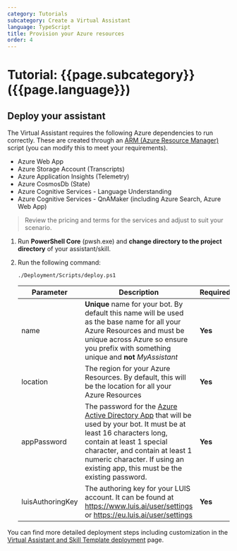 ```yaml
---
category: Tutorials
subcategory: Create a Virtual Assistant
language: TypeScript
title: Provision your Azure resources
order: 4
---
```


# Tutorial: {{page.subcategory}} ({{page.language}})

## Deploy your assistant

The Virtual Assistant requires the following Azure dependencies to run correctly. These are created through an [ARM (Azure Resource Manager)](https://azure.microsoft.com/en-us/features/resource-manager/) script (you can modify this to meet your requirements).

- Azure Web App
- Azure Storage Account (Transcripts)
- Azure Application Insights (Telemetry)
- Azure CosmosDb (State)
- Azure Cognitive Services - Language Understanding
- Azure Cognitive Services - QnAMaker (including Azure Search, Azure Web App)

> Review the pricing and terms for the services and adjust to suit your scenario.

1. Run **PowerShell Core** (pwsh.exe) and **change directory to the project directory** of your assistant/skill.
2. Run the following command:

    ```shell
    ./Deployment/Scripts/deploy.ps1
    ```
    
    Parameter | Description | Required
    --------- | ----------- | --------
    name | **Unique** name for your bot. By default this name will be used as the base name for all your Azure Resources and must be unique across Azure so ensure you prefix with something unique and **not** *MyAssistant* | **Yes**
    location | The region for your Azure Resources. By default, this will be the location for all your Azure Resources | **Yes**
    appPassword | The password for the [Azure Active Directory App](https://ms.portal.azure.com/#blade/Microsoft_AAD_IAM/ActiveDirectoryMenuBlade/Overview) that will be used by your bot. It must be at least 16 characters long, contain at least 1 special character, and contain at least 1 numeric character. If using an existing app, this must be the existing password. | **Yes**
    luisAuthoringKey | The authoring key for your LUIS account. It can be found at https://www.luis.ai/user/settings or https://eu.luis.ai/user/settings | **Yes**

You can find more detailed deployment steps including customization in the [Virtual Assistant and Skill Template deployment]({{site.baseurl}}/reference/virtual-assistant/deploymentscripts/) page.
